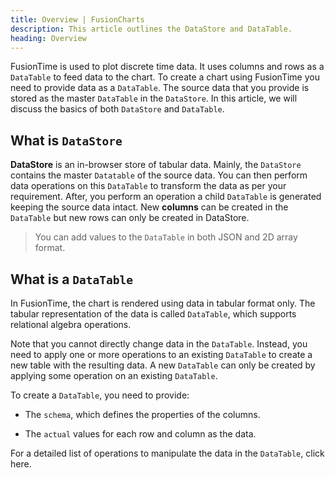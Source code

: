 ```yaml
---
title: Overview | FusionCharts
description: This article outlines the DataStore and DataTable.
heading: Overview
---
```


FusionTime is used to plot discrete time data. It uses columns and rows as a `DataTable` to feed data to the chart. To create a chart using FusionTime you need to provide data as a `DataTable`. The source data that you provide is stored as the master `DataTable` in the `DataStore`. In this article, we will discuss the basics of both `DataStore` and `DataTable`. 

## What is `DataStore`

**DataStore** is an in-browser store of tabular data. Mainly, the `DataStore` contains the master `Datatable` of the source data. You can then perform data operations on this `DataTable` to transform the data as per your requirement. After, you perform an operation a child `DataTable` is generated keeping the source data intact. New **columns** can be created in the `DataTable` but new rows can only be created in DataStore.

> You can add values to the `DataTable` in both JSON and 2D array format.

## What is a `DataTable`

In FusionTime, the chart is rendered using data in tabular format only. The tabular representation of the data is called `DataTable`, which supports relational algebra operations. 

Note that you cannot directly change data in the `DataTable`. Instead, you need to apply one or more operations to an existing `DataTable` to create a new table with the resulting data. A new `DataTable` can only be created by applying some operation on an existing `DataTable`. 

To create a `DataTable`, you need to provide:

* The `schema`, which defines the properties of the columns.  

* The `actual` values for each row and column as the data.

For a detailed list of operations to manipulate the data in the `DataTable`, click here.

